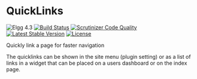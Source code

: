 QuickLinks
==========

![Elgg 4.3](https://img.shields.io/badge/Elgg-4.3-green.svg)
[![Build Status](https://scrutinizer-ci.com/g/ColdTrick/quicklinks/badges/build.png?b=master)](https://scrutinizer-ci.com/g/ColdTrick/quicklinks/build-status/master)
[![Scrutinizer Code Quality](https://scrutinizer-ci.com/g/ColdTrick/quicklinks/badges/quality-score.png?b=master)](https://scrutinizer-ci.com/g/ColdTrick/quicklinks/?branch=master)
[![Latest Stable Version](https://poser.pugx.org/coldtrick/quicklinks/v/stable.svg)](https://packagist.org/packages/coldtrick/quicklinks)
[![License](https://poser.pugx.org/coldtrick/quicklinks/license.svg)](https://packagist.org/packages/coldtrick/quicklinks)

Quickly link a page for faster navigation

The quicklinks can be shown in the site menu (plugin setting) or as a list of links in a widget that can be placed on a users dashboard or on the index page.
